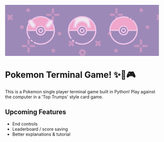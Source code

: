 ![Pink Pokeballs Header Image](https://github.com/elletownsend/PokemonTerminalGame/blob/master/pokemon.png)

# Pokemon Terminal Game! ✨🌸🎮

This is a Pokemon single player terminal game built in Python! Play against the computer in a 'Top Trumps' style card game.

## Upcoming Features
- End controls
- Leaderboard / score saving
- Better explanations & tutorial
